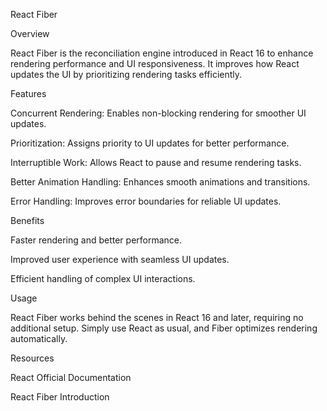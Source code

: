 React Fiber

Overview

React Fiber is the reconciliation engine introduced in React 16 to enhance rendering performance and UI responsiveness. It improves how React updates the UI by prioritizing rendering tasks efficiently.

Features

Concurrent Rendering: Enables non-blocking rendering for smoother UI updates.

Prioritization: Assigns priority to UI updates for better performance.

Interruptible Work: Allows React to pause and resume rendering tasks.

Better Animation Handling: Enhances smooth animations and transitions.

Error Handling: Improves error boundaries for reliable UI updates.

Benefits

Faster rendering and better performance.

Improved user experience with seamless UI updates.

Efficient handling of complex UI interactions.

Usage

React Fiber works behind the scenes in React 16 and later, requiring no additional setup. Simply use React as usual, and Fiber optimizes rendering automatically.

Resources

React Official Documentation

React Fiber Introduction

